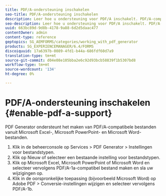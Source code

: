 ```yaml
---
title: PDF/A-ondersteuning inschakelen
seo-title: PDF/A-ondersteuning inschakelen
description: Leer hoe u ondersteuning voor PDF/A inschakelt. PDF/A-compatibele bestanden kunnen worden gemaakt van Microsoft Excel-, Microsoft PowerPoint- en Microsoft Word-bestanden.
seo-description: Leer hoe u ondersteuning voor PDF/A inschakelt. PDF/A-compatibele bestanden kunnen worden gemaakt van Microsoft Excel-, Microsoft PowerPoint- en Microsoft Word-bestanden.
uuid: 663bc89d-9d8b-4178-9a88-6d2d5daac477
contentOwner: admin
content-type: reference
geptopics: SG_AEMFORMS/categories/working_with_pdf_generator
products: SG_EXPERIENCEMANAGER/6.4/FORMS
discoiquuid: 17a6397b-0089-4fd1-b44a-686fdf60d7a9
translation-type: tm+mt
source-git-commit: d04e08e105bba2e6c92d93bcb58839f1b5307bd8
workflow-type: tm+mt
source-wordcount: '134'
ht-degree: 0%

---
```



# PDF/A-ondersteuning inschakelen {#enable-pdf-a-support}

PDF Generator ondersteunt het maken van PDF/A-compatibele bestanden vanuit Microsoft Excel-, Microsoft PowerPoint- en Microsoft Word-bestanden.

1. Klik in de beheerconsole op Services > PDF Generator > Instellingen voor bestandstypen.
1. Klik op Nieuw of selecteer een bestaande instelling voor bestandstypen.
1. Klik op Microsoft Excel, Microsoft PowerPoint of Microsoft Word en selecteer vervolgens PDF/A-1a-compatibel bestand maken en sla uw wijzigingen op.
1. Klik in de oorspronkelijke toepassing (bijvoorbeeld Microsoft Word) op Adobe PDF > Conversie-instellingen wijzigen en selecteer vervolgens PDF/A-1b.

